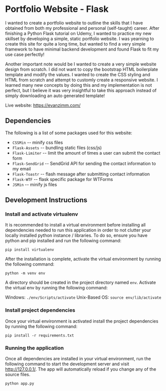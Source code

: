 # Portfolio Website - Flask

I wanted to create a portfolio website to outline the skills that I have obtained from both my professional and personal (self-taught) career.  After finishing a Python Flask tutorial on Udemy, I wanted to practice my new skillset by developing a simple, static portfolio website.  I was yearning to create this site for quite a long time, but wanted to find a very simple framework to have minimal backend development and found Flask to fit my use case perfectly!

Another important note would be I wanted to create a very simple website design from scratch.  I did not want to copy the bootstrap HTML boilerplate template and modify the values.  I wanted to create the CSS styling and HTML from scratch and attempt to customly create a responsive website. I learned many new concepts by doing this and my implementation is not perfect, but I believe it was very insightful to take this approach instead of simply downloading an auto generated template!

Live website: https://evanzimm.com/

## Dependencies

The following is a list of some packages used for this website:

* `CSSMin` --  minify css files
* `Flask-Assets` -- bundling static files (css/js)
* `Flask-Limiter` -- limit the amount of times a user can submit the contact form
* `Flask-SendGrid` -- SendGrid API for sending the contact information to my email
* `Flask-Toastr` -- flash message after submitting contact information
* `Flask-WTF` -- flask specific package for WTForms
* `JSMin` -- minify js files

## Development Instructions

### Install and activate virtualenv

It is recommended to install a virtual environment before installing all dependencies needed to run this application in order to not clutter your locally installed python instance / libraries.  To do so, ensure you have python and pip installed and run the following command:

`pip install virtualenv`

After the installation is complete, activate the virtual environment by running the following command:

`python -m venv env`

A directory should be created in the project directory named `env`.  Activate the virtual env by running the following command:

Windows: `./env/Scripts/activate`
Unix-Based OS: `source env/lib/activate`

### Install project dependencies

Once your virtual environment is activated install the project dependencies by running the following command:

`pip install -r requirements.txt`

### Running the application

Once all dependencies are installed in your virtual environment, run the following command to start the development server and visit http://127.0.0.1/. The app will automatically reload if you change any of the source files.

`python app.py`